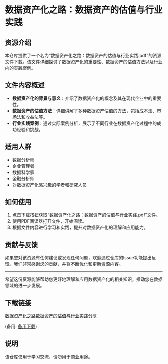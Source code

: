 # 数据资产化之路：数据资产的估值与行业实践

## 资源介绍

本仓库提供了一个名为“数据资产化之路：数据资产的估值与行业实践.pdf”的资源文件下载。该文件详细探讨了数据资产化的重要性、数据资产的估值方法以及行业内的实践案例。

## 文件内容概述

- **数据资产化的背景与意义**：介绍了数据资产化的概念及其在现代企业中的重要性。
- **数据资产的估值方法**：详细讲解了多种数据资产估值的方法，包括成本法、市场法和收益法等。
- **行业实践案例**：通过实际案例分析，展示了不同行业在数据资产化过程中的成功经验和挑战。

## 适用人群

- 数据分析师
- 企业管理者
- 数据科学家
- 金融分析师
- 对数据资产化感兴趣的学者和研究人员

## 如何使用

1. 点击下载按钮获取“数据资产化之路：数据资产的估值与行业实践.pdf”文件。
2. 使用PDF阅读器打开文件，开始阅读。
3. 根据文件内容进行学习和实践，提升对数据资产化的理解和应用能力。

## 贡献与反馈

如果您对该资源有任何建议或发现任何问题，欢迎通过仓库的Issue功能提出反馈。我们非常感谢您的贡献，并将不断优化和更新资源内容。

---

希望这份资源能够帮助您更好地理解和应用数据资产化的相关知识，推动您在数据领域的进一步发展。

## 下载链接
[数据资产化之路数据资产的估值与行业实践分享](https://pan.quark.cn/s/856d25033543) 

(备用: [备用下载](https://pan.baidu.com/s/1RHfsEU7mrcE0edpvOEcN0w?pwd=1234))

## 说明

该仓库仅用于学习交流，请勿用于商业用途。
